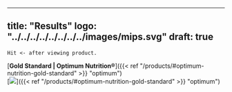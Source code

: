 
---
title: "Results"
logo: "../../../../../../../../images/mips.svg"
draft: true
---

```
Hit <- after viewing product.
```

[**Gold Standard | Optimum Nutrition®**]({{< ref "/products/#optimum-nutrition-gold-standard" >}} "optimum") \
[![](/images/optimum-gold.jpg)]({{< ref "/products/#optimum-nutrition-gold-standard" >}} "optimum")



 

